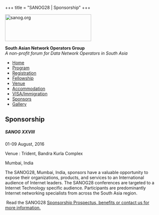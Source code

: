 +++
title = "SANOG28 | Sponsorship"
+++

[<img src="../images/logo.jpg" width="283" height="88" alt="sanog.org" />](../index.html)

**South Asian Network Operators Group**  
*A non-profit forum for Data Network Operators in South Asia*

-   [Home](index.html)
-   [Program](program.html)
-   [Registration](reg.html)
-   [Fellowship](fellowship.html)
-   [Venue](venue.html)
-   [Accommodation](accomo.html)
-   [VISA/Immigration](visa.html)
-   [Sponsors](downloads.html)
-   [Gallery](gallery.html)

Sponsorship
-----------

##### SANOG XXVIII

01-09 August, 2016

Venue : Trident, Bandra Kurla Complex

Mumbai, India

  
  
  
  
  
  
  

The SANOG28, Mumbai, India, sponsors have a valuable opportunity to
expose their organizations, products, and services to an International
audience of Internet leaders. The SANOG28 conferences are targeted to a
Internet Technology specific audience. Participants are predominantly
Internet networking specialists from across the South Asia region.

  

 Read the SANOG28 [Sponsorship Prospectus, benefits or contact us for
more information.](images/Sponsorship-Prospectus-SANOG28-Mumbai.pdf)
